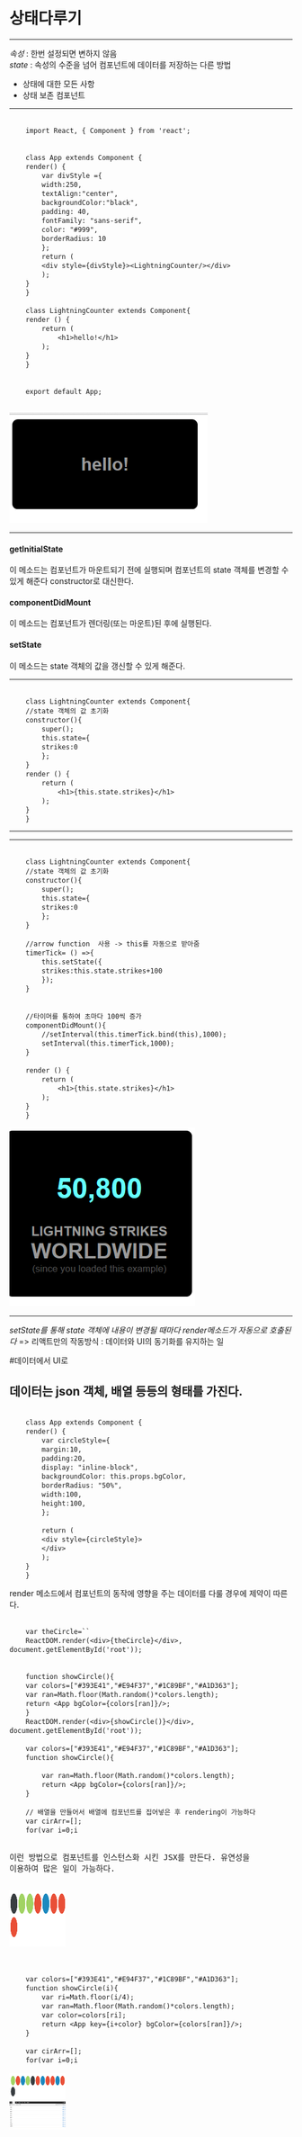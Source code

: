 # 상태다루기
------
*속성* : 한번 설정되면 변하지 않음<br/>
*state* : 속성의 수준을 넘어 컴포넌트에 데이터를 저장하는 다른 방법

* 상태에 대한 모든 사항
* 상태 보존 컴포넌트

-------

<pre><code>
    import React, { Component } from 'react';


    class App extends Component {
    render() {
        var divStyle ={
        width:250,
        textAlign:"center",
        backgroundColor:"black",
        padding: 40,
        fontFamily: "sans-serif",
        color: "#999",
        borderRadius: 10
        };
        return (
        &lt;div style={divStyle}&gt;&lt;LightningCounter/&gt;&lt;/div&gt;
        );
    }
    }

    class LightningCounter extends Component{
    render () {
        return (
            &lt;h1&gt;hello!&lt;/h1&gt;
        );
    }
    }


    export default App;

</pre></code>
        
<img src='./img/8-1.PNG'>

-------
#### getInitialState
이 메소드는 컴포넌트가 마운트되기 전에 실행되며 컴포넌트의 state 객체를 변경할 수 있게 해준다
constructor로 대신한다.

#### componentDidMount
이 메소드는 컴포넌트가 렌더링(또는 마운트)된 후에 실행된다.

#### setState
이 메소드는 state 객체의 값을 갱신할 수 있게 해준다.


-----
<pre><code>
    class LightningCounter extends Component{
    //state 객체의 값 초기화
    constructor(){
        super();
        this.state={
        strikes:0
        };
    }
    render () {
        return (
            &lt;h1&gt;{this.state.strikes}&lt;/h1&gt;
        );
    }
    }
</pre></code>
------


------
<pre><code>
    class LightningCounter extends Component{
    //state 객체의 값 초기화
    constructor(){
        super();
        this.state={
        strikes:0
        };
    }
    
    //arrow function  사용 -> this를 자동으로 받아줌
    timerTick= () =>{
        this.setState({
        strikes:this.state.strikes+100
        });
    }


    //타이머를 통하여 초마다 100씩 증가
    componentDidMount(){
        //setInterval(this.timerTick.bind(this),1000);
        setInterval(this.timerTick,1000);
    }

    render () {
        return (
            &lt;h1&gt;{this.state.strikes}&lt;/h1&gt;
        );
    }
    }
</pre></code>



<img src='./img/8-2.PNG'>

-------

_setState를 통해 state 객체에 내용이 변경될 때마다 render메소드가 자동으로 호출된다_
=> 리액트만의 작동방식 : 데이터와 UI의 동기화를 유지하는 일

#데이터에서 UI로

데이터는 json 객체, 배열 등등의 형태를 가진다.
---------
<pre><code>
    class App extends Component {
    render() {
        var circleStyle={
        margin:10,
        padding:20,
        display: "inline-block",
        backgroundColor: this.props.bgColor,
        borderRadius: "50%",
        width:100,
        height:100,
        };
        
        return (
        &lt;div style={circleStyle}&gt;
        &lt;/div&gt;
        );
    }
    }
</pre></code>

render 메소드에서 컴포넌트의 동작에 영향을 주는 데이터를 다룰 경우에 제약이 따른다.
<pre><code>
    var theCircle=`<App bgColor="#F9C240"/>`
    ReactDOM.render(&lt;div&gt;{theCircle}&lt;/div&gt;, document.getElementById('root'));


    function showCircle(){
    var colors=["#393E41","#E94F37","#1C89BF","#A1D363"];
    var ran=Math.floor(Math.random()*colors.length);
    return &lt;App bgColor={colors[ran]}/&gt;;
    }
    ReactDOM.render(&lt;div&gt;{showCircle()}&lt;/div&gt;, document.getElementById('root'));

    var colors=["#393E41","#E94F37","#1C89BF","#A1D363"];
    function showCircle(){
        
        var ran=Math.floor(Math.random()*colors.length);
        return &lt;App bgColor={colors[ran]}/&gt;;
    }

    // 배열을 만들어서 배열에 컴포넌트를 집어넣은 후 rendering이 가능하다
    var cirArr=[];
    for(var i=0;i<colors.length*3;i++){
        cirArr.push(showCircle(i));
    }
    ReactDOM.render(&lt;div&gt;{cirArr}&lt;/div&gt;, document.getElementById('root'));


</pre></code>
이런 방법으로 컴포넌트를 인스턴스화 시킨 JSX를 만든다. 유연성을 이용하여 많은 일이 가능하다.


<img src='./img/9-1.PNG' width=100; height=100;>


<pre><code>
    var colors=["#393E41","#E94F37","#1C89BF","#A1D363"];
    function showCircle(i){
        var ri=Math.floor(i/4);
        var ran=Math.floor(Math.random()*colors.length);
        var color=colors[ri];
        return &lt;App key={i+color} bgColor={colors[ran]}/&gt;;
    }

    var cirArr=[];
    for(var i=0;i<colors.length*3;i++){
        cirArr.push(showCircle(i));
        console.log(cirArr[i]);
        
    } 
    

    ReactDOM.render(&lt;div&gt;{cirArr}&lt;/div&gt;, document.getElementById('root'));

</pre></code>

<img src='./img/9-2.PNG' width=100; height=100;>
